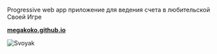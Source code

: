 Progressive web app приложение для ведения счета в любительской Своей Игре

**[megakoko.github.io](https://megakoko.github.io)**

![Svoyak](https://user-images.githubusercontent.com/12209839/198874134-89d68b9d-f031-4a93-a3ba-9444a466a134.png)
